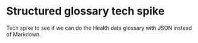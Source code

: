 # Structured glossary tech spike
Tech spike to see if we can do the Health data glossary with JSON instead of Markdown.
